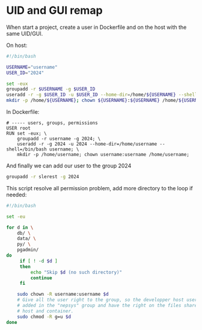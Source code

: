 # UID and GUI remap

When start a project, create a user in Dockerfile and on the host with the same UID/GUI.

On host:
```bash
#!/bin/bash

USERNAME="username"
USER_ID="2024"

set -eux
groupadd -r $USERNAME -g $USER_ID
useradd -r -g $USER_ID -u $USER_ID --home-dir=/home/${USERNAME} --shell=/bin/bash $USERNAME;
mkdir -p /home/${USERNAME}; chown ${USERNAME}:${USERNAME} /home/${USERNAME}
```

In Dockerfile:
```
# ----- users, groups, permissions
USER root
RUN set -eux; \
    groupadd -r username -g 2024; \
    useradd -r -g 2024 -u 2024 --home-dir=/home/username --shell=/bin/bash username; \
    mkdir -p /home/username; chown username:username /home/username;
```

And finally we can add our user to the group 2024
```bash
groupadd -r slerest -g 2024
```

This script resolve all permission problem, add more directory to the loop if needed:
```bash
#!/bin/bash

set -eu

for d in \
    db/ \
    data/ \
    py/ \
    pgadmin/
do
     if [ ! -d $d ]
     then
         echo "Skip $d (no such directory)"
         continue
     fi

    sudo chown -R username:username $d
    # Give all the user right to the group, so the developper host user can be
    # added in the "nepsys" group and have the right on the files share beween
    # host and container.
    sudo chmod -R g=u $d
done
```
